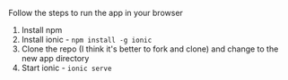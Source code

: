 Follow the steps to run the app in your browser

1. Install npm
2. Install ionic - `npm install -g ionic`
3. Clone the repo (I think it's better to fork and clone) and change to the new app directory
4. Start ionic - `ionic serve`
